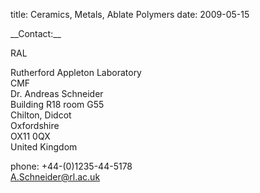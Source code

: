 title: Ceramics, Metals, Ablate Polymers
date: 2009-05-15  

<!--break-->__Contact:__

RAL

Rutherford Appleton Laboratory  
CMF  
Dr. Andreas Schneider  
Building R18 room G55   
Chilton, Didcot  
Oxfordshire   
OX11 0QX   
United Kingdom

phone: +44-(0)1235-44-5178  
A.Schneider@rl.ac.uk